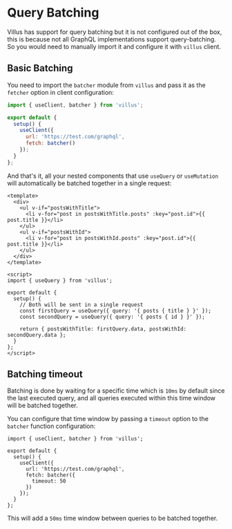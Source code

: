 # Query Batching

Villus has support for query batching but it is not configured out of the box, this is because not all GraphQL implementations support query-batching. So you would need to manually import it and configure it with `villus` client.

## Basic Batching

You need to import the `batcher` module from `villus` and pass it as the `fetcher` option in client configuration:

```js
import { useClient, batcher } from 'villus';

export default {
  setup() {
    useClient({
      url: 'https://test.com/graphql',
      fetch: batcher()
    });
  }
};
```

And that's it, all your nested components that use `useQuery` or `useMutation` will automatically be batched together in a single request:

```vue
<template>
  <div>
    <ul v-if="postsWithTitle">
      <li v-for="post in postsWithTitle.posts" :key="post.id">{{ post.title }}</li>
    </ul>
    <ul v-if="postsWithId">
      <li v-for="post in postsWithId.posts" :key="post.id">{{ post.title }}</li>
    </ul>
  </div>
</template>

<script>
import { useQuery } from 'villus';

export default {
  setup() {
    // Both will be sent in a single request
    const firstQuery = useQuery({ query: '{ posts { title } }' });
    const secondQuery = useQuery({ query: '{ posts { id } }' });

    return { postsWithTitle: firstQuery.data, postsWithId: secondQuery.data };
  }
};
</script>
```

## Batching timeout

Batching is done by waiting for a specific time which is `10ms` by default since the last executed query, and all queries executed within this time window will be batched together.

You can configure that time window by passing a `timeout` option to the `batcher` function configuration:

```js{8}
import { useClient, batcher } from 'villus';

export default {
  setup() {
    useClient({
      url: 'https://test.com/graphql',
      fetch: batcher({
        timeout: 50
      })
    });
  }
};
```

This will add a `50ms` time window between queries to be batched together.
